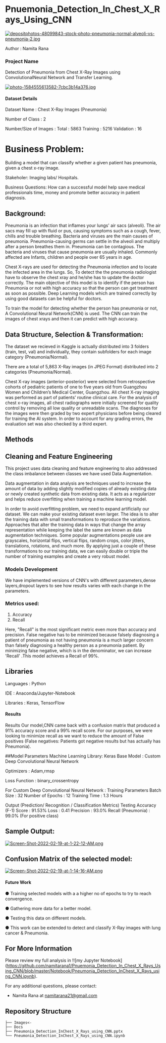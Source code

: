 # Pnuemonia_Detection_In_Chest_X_Rays_Using_CNN
[![depositphotos-48099843-stock-photo-pneumonia-normal-alveoli-vs-pneumonia-2.jpg](https://i.postimg.cc/rmVk6tsf/depositphotos-48099843-stock-photo-pneumonia-normal-alveoli-vs-pneumonia-2.jpg)](https://postimg.cc/d7xXr38C)


Author           : Namita Rana

### Project Name    

Detection of Pneumonia from Chest X-Ray Images using ConvolutionalNeural Network and Transfer Learning.


[![photo-1584555613582-7cbc3b14a376.jpg](https://i.postimg.cc/BZzdpzTY/photo-1584555613582-7cbc3b14a376.jpg)](https://postimg.cc/9zG8FJNZ)
                   
#### Dataset Details

Dataset Name            : Chest X-Ray Images (Pneumonia)

Number of Class         : 2

Number/Size of Images   : Total      : 5863 
                          Training   : 5216 
                          Validation : 16  

# Business Problem: 
Building a model that can classify whether a given patient has pneumonia, given a chest x-ray image.

Stakeholer: Imaging labs/ Hospitals.

Business Questions: How can a successful model help save medical professionals time, money and promote better accuracy in patient diagnosis.

## Background:


Pneumonia is an infection that inflames your lungs' air sacs (alveoli). The air sacs may fill up with fluid or pus, causing symptoms such as a cough, fever, chills and trouble breathing. Bacteria and viruses are the main causes of pneumonia. Pneumonia-causing germs can settle in the alveoli and multiply after a person breathes them in. Pneumonia can be contagious. The bacteria and viruses that cause pneumonia are usually inhaled.
Commonly affected are Infants, children and people over 65 years in age.



Chest X-rays are used for detecting the Pneumonia infection and to locate the infected area in the lungs. So, To detect the the pneumonia radiologist have to observe the chest xray and he/she has to update the doctor correctly. The main objective of this model is to identify if the person has Pneumonia or not with high accuracy so that the person can get treatment as soon as possible. Deep Learning models which are trained correctly by using good datasets can be helpful for doctors. 

To train the model for detecting whether the person has pneumonia or not, A Convolutional Neural Network(CNN) is used. The CNN can train the images of chest xrays and then it can predict with high accuracy.



## Data Structure, Selection & Transformation:

The dataset we recieved in Kaggle is actually distributed into 3 folders (train, test, val) and individually, they contain subfolders for each image category (Pneumonia/Normal).

There are a total of 5,863 X-Ray images (in JPEG Format) distributed into 2 categories (Pneumonia/Normal).

Chest X-ray images (anterior-posterior) were selected from retrospective cohorts of pediatric patients of one to five years old from Guangzhou Women and Children’s Medical Center, Guangzhou. All chest X-ray imaging was performed as part of patients’ routine clinical care. For the analysis of chest x-ray images, all chest radiographs were initially screened for quality control by removing all low quality or unreadable scans. The diagnoses for the images were then graded by two expert physicians before being cleared for training the AI system. In order to account for any grading errors, the evaluation set was also checked by a third expert.

## Methods
## Cleaning and Feature Engineering


This project uses data cleaning and feature engineering to also addressed the class imbalance between classes we have used Data Augmentation.


Data augmentation in data analysis are techniques used to increase the amount of data by adding slightly modified copies of already existing data or newly created synthetic data from existing data. It acts as a regularizer and helps reduce overfitting when training a machine learning model.


In order to avoid overfitting problem, we need to expand artificially our dataset. We can make your existing dataset even larger. The idea is to alter the training data with small transformations to reproduce the variations. Approaches that alter the training data in ways that change the array representation while keeping the label the same are known as data augmentation techniques. Some popular augmentations people use are grayscales, horizontal flips, vertical flips, random crops, color jitters, translations, rotations, and much more. By applying just a couple of these transformations to our training data, we can easily double or triple the number of training examples and create a very robust model.



### Models Development
We have implemented versions of CNN's with different parameters,dense layers,dropout layers to see how results varies with each change in the parameters.

### Metrics used:

1. Accuracy
2. Recall

Here, "Recall" is the most significant metric even more than accuracy and precision. False negative has to be minimized because falsely diagnosing a patient of pneumonia as not having pneumonia is a much larger concern than falsely diagnosing a healthy person as a pneumonia patient. By minimizing false negative, which is in the denominator, we can increase 'Recall' .This model achieves a Recall of 99%.


## Libraries

Languages               : Python

IDE               : Anaconda/Jupyter-Notebook

Libraries               : Keras, TensorFlow

#### Results

Results
Our model,CNN came back with a confusion matrix that produced a 91% accuracy score and a 99% recall score. For our purposes, we were looking to minimize recall as we want to reduce the amount of False positives (False negatives: Patients got negative results but has actually has Pneumonia).


##Model Parameters
Machine Learning Library: Keras
Base Model              : Custom Deep Convolutional Neural Network

Optimizers              : Adam,rmsp

Loss Function           : binary_crossentropy

For Custom Deep Convolutional Neural Network : 
Training Parameters
Batch Size              : 32
Number of Epochs        : 12
Training Time           : 1.3 Hours

Output (Prediction/ Recognition / Classification Metrics)
Testing
Accuracy (F-1) Score    : 91.53%
Loss                    : 0.41
Precision               : 93.0%
Recall (Pneumonia)      : 99.0% (For positive class)



## Sample Output:
[![Screen-Shot-2022-02-19-at-1-22-12-AM.png](https://i.postimg.cc/02FP6QXN/Screen-Shot-2022-02-19-at-1-22-12-AM.png)](https://postimg.cc/kBQkznmr)


## Confusion Matrix of the selected model:

[![Screen-Shot-2022-02-19-at-1-14-16-AM.png](https://i.postimg.cc/NF0BXrwK/Screen-Shot-2022-02-19-at-1-14-16-AM.png)](https://postimg.cc/hzNkWvvn)

#### Future Work
● Training selected models with a a higher no of epochs to try to reach convergence.

● Gathering more data for a better model.

● Testing this data on different models.

● This work can be extended to detect and classify X-Ray images with lung cancer & Pneumonia.

## For More Information

Please review my full analysis in !![my Jupyter Notebook] (https://github.com/namitarana1/Pnuemonia_Detection_In_Chest_X_Rays_Using_CNN/blob/master/Notebook/Pneumonia_Detection_InChest_X_Rays_using_CNN.ipynb).

For any additional questions,
please contact:
- Namita Rana at <namitarana21@gmail.com>

## Repository Structure

```
├── Images<- 
├── Docs
├── Pneumonia_Detection_InChest_X_Rays_using_CNN.pptx                               
└── Pneumonia_Detection_InChest_X_Rays_using_CNN.ipynb                           
```
